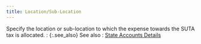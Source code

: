 ```yaml
---
title: Location/Sub-Location
---
```



Specify the location or sub-location to which the expense towards the  SUTA tax is allocated.
: {:.see_also}
See also
: [State  Accounts Details](JavaScript:RelatedTopics1.Click())
